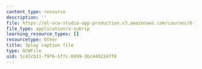 ```yaml
---
content_type: resource
description: ''
file: https://ol-ocw-studio-app-production.s3.amazonaws.com/courses/8-701-introduction-to-nuclear-and-particle-physics-fall-2020/1c42cb11f9f65ffc04995bc4492247f8_dTAIYaSBols.srt
file_type: application/x-subrip
learning_resource_types: []
resourcetype: Other
title: 3play caption file
type: OCWFile
uid: 1c42cb11-f9f6-5ffc-0499-5bc4492247f8
---
```

